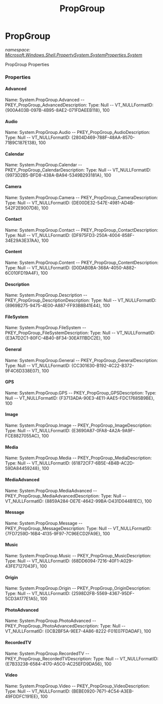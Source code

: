 ﻿---
title: PropGroup
---

# PropGroup
_namespace: [Microsoft.Windows.Shell.PropertySystem.SystemProperties.System](N-Microsoft.Windows.Shell.PropertySystem.SystemProperties.System.html)_

PropGroup Properties



### Properties

#### Advanced
Name: System.PropGroup.Advanced -- PKEY_PropGroup_AdvancedDescription: Type: Null -- VT_NULLFormatID: {900A403B-097B-4B95-8AE2-071FDAEEB118}, 100
#### Audio
Name: System.PropGroup.Audio -- PKEY_PropGroup_AudioDescription: Type: Null -- VT_NULLFormatID: {2804D469-788F-48AA-8570-71B9C187E138}, 100
#### Calendar
Name: System.PropGroup.Calendar -- PKEY_PropGroup_CalendarDescription: Type: Null -- VT_NULLFormatID: {9973D2B5-BFD8-438A-BA94-5349B293181A}, 100
#### Camera
Name: System.PropGroup.Camera -- PKEY_PropGroup_CameraDescription: Type: Null -- VT_NULLFormatID: {DE00DE32-547E-4981-AD4B-542F2E9007D8}, 100
#### Contact
Name: System.PropGroup.Contact -- PKEY_PropGroup_ContactDescription: Type: Null -- VT_NULLFormatID: {DF975FD3-250A-4004-858F-34E29A3E37AA}, 100
#### Content
Name: System.PropGroup.Content -- PKEY_PropGroup_ContentDescription: Type: Null -- VT_NULLFormatID: {D0DAB0BA-368A-4050-A882-6C010FD19A4F}, 100
#### Description
Name: System.PropGroup.Description -- PKEY_PropGroup_DescriptionDescription: Type: Null -- VT_NULLFormatID: {8969B275-9475-4E00-A887-FF93B8B41E44}, 100
#### FileSystem
Name: System.PropGroup.FileSystem -- PKEY_PropGroup_FileSystemDescription: Type: Null -- VT_NULLFormatID: {E3A7D2C1-80FC-4B40-8F34-30EA111BDC2E}, 100
#### General
Name: System.PropGroup.General -- PKEY_PropGroup_GeneralDescription: Type: Null -- VT_NULLFormatID: {CC301630-B192-4C22-B372-9F4C6D338E07}, 100
#### GPS
Name: System.PropGroup.GPS -- PKEY_PropGroup_GPSDescription: Type: Null -- VT_NULLFormatID: {F3713ADA-90E3-4E11-AAE5-FDC17685B9BE}, 100
#### Image
Name: System.PropGroup.Image -- PKEY_PropGroup_ImageDescription: Type: Null -- VT_NULLFormatID: {E3690A87-0FA8-4A2A-9A9F-FCE8827055AC}, 100
#### Media
Name: System.PropGroup.Media -- PKEY_PropGroup_MediaDescription: Type: Null -- VT_NULLFormatID: {61872CF7-6B5E-4B4B-AC2D-59DA84459248}, 100
#### MediaAdvanced
Name: System.PropGroup.MediaAdvanced -- PKEY_PropGroup_MediaAdvancedDescription: Type: Null -- VT_NULLFormatID: {8859A284-DE7E-4642-99BA-D431D044B1EC}, 100
#### Message
Name: System.PropGroup.Message -- PKEY_PropGroup_MessageDescription: Type: Null -- VT_NULLFormatID: {7FD7259D-16B4-4135-9F97-7C96ECD2FA9E}, 100
#### Music
Name: System.PropGroup.Music -- PKEY_PropGroup_MusicDescription: Type: Null -- VT_NULLFormatID: {68DD6094-7216-40F1-A029-43FE7127043F}, 100
#### Origin
Name: System.PropGroup.Origin -- PKEY_PropGroup_OriginDescription: Type: Null -- VT_NULLFormatID: {2598D2FB-5569-4367-95DF-5CD3A177E1A5}, 100
#### PhotoAdvanced
Name: System.PropGroup.PhotoAdvanced -- PKEY_PropGroup_PhotoAdvancedDescription: Type: Null -- VT_NULLFormatID: {0CB2BF5A-9EE7-4A86-8222-F01E07FDADAF}, 100
#### RecordedTV
Name: System.PropGroup.RecordedTV -- PKEY_PropGroup_RecordedTVDescription: Type: Null -- VT_NULLFormatID: {E7B33238-6584-4170-A5C0-AC25EFD9DA56}, 100
#### Video
Name: System.PropGroup.Video -- PKEY_PropGroup_VideoDescription: Type: Null -- VT_NULLFormatID: {BEBE0920-7671-4C54-A3EB-49FDDFC191EE}, 100

